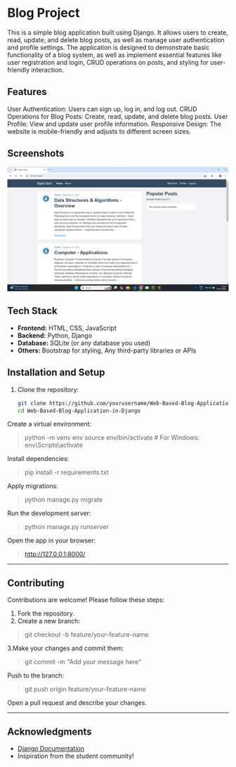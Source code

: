 # Blog Project
This is a simple blog application built using Django. It allows users to create, read, update, and delete blog posts, as well as manage user authentication and profile settings. The application is designed to demonstrate basic functionality of a blog system, as well as implement essential features like user registration and login, CRUD operations on posts, and styling for user-friendly interaction.
## Features
User Authentication: Users can sign up, log in, and log out.
CRUD Operations for Blog Posts: Create, read, update, and delete blog posts.
User Profile: View and update user profile information.
Responsive Design: The website is mobile-friendly and adjusts to different screen sizes.
## Screenshots
![Homepage](django_project/blog/templates/blog/home.png)

## Tech Stack
- **Frontend:** HTML, CSS, JavaScript
- **Backend:** Python, Django
- **Database:** SQLite (or any database you used)
- **Others:** Bootstrap for styling, Any third-party libraries or APIs

## Installation and Setup

1. Clone the repository:
   ```bash
   git clone https://github.com/yourusername/Web-Based-Blog-Application-in-Django-.git
   cd Web-Based-Blog-Application-in-Django
   
Create a virtual environment:
>python -m venv env
source env/bin/activate  # For Windows: env\Scripts\activate

Install dependencies:
>pip install -r requirements.txt

Apply migrations:
>python manage.py migrate

Run the development server:
> python manage.py runserver

Open the app in your browser:
> http://127.0.0.1:8000/


---

## Contributing
Contributions are welcome! Please follow these steps:

1. Fork the repository.
2. Create a new branch:
>git checkout -b feature/your-feature-name

3.Make your changes and commit them:
>git commit -m "Add your message here"

Push to the branch:
>git push origin feature/your-feature-name

Open a pull request and describe your changes.

---
## Acknowledgments
- [Django Documentation](https://docs.djangoproject.com/)
- Inspiration from the student community!

